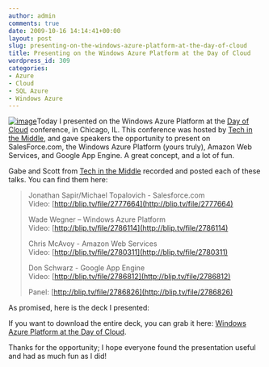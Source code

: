 ```yaml
---
author: admin
comments: true
date: 2009-10-16 14:14:41+00:00
layout: post
slug: presenting-on-the-windows-azure-platform-at-the-day-of-cloud
title: Presenting on the Windows Azure Platform at the Day of Cloud
wordpress_id: 309
categories:
- Azure
- Cloud
- SQL Azure
- Windows Azure
---
```


[![image](https://wadewegner.blob.core.windows.net/wordpress/2009/10/image_thumb17.png)](http://www.dayofcloud.com/about.html)Today I presented on the Windows Azure Platform at the [Day of Cloud](http://www.dayofcloud.com/) conference, in Chicago, IL. This conference was hosted by [Tech in the Middle](http://www.dayofcloud.com/about.html), and gave speakers the opportunity to present on SalesForce.com, the Windows Azure Platform (yours truly), Amazon Web Services, and Google App Engine. A great concept, and a lot of fun.

 

Gabe and Scott from [Tech in the Middle](http://www.dayofcloud.com/about.html) recorded and posted each of these talks. You can find them here:

 

>   
> 
> Jonathan Sapir/Michael Topalovich - Salesforce.com        
Video: [http://blip.tv/file/2777664](http://blip.tv/file/2777664)
> 
>    
> 
> Wade Wegner – Windows Azure Platform       
Video: [http://blip.tv/file/2786114](http://blip.tv/file/2786114)
> 
>    
> 
> Chris McAvoy - Amazon Web Services        
Video: [http://blip.tv/file/2780311](http://blip.tv/file/2780311)
> 
>    
> 
> Don Schwarz - Google App Engine        
Video: [http://blip.tv/file/2786812](http://blip.tv/file/2786812)
> 
>    
> 
> Panel: [http://blip.tv/file/2786826](http://blip.tv/file/2786826)

 

As promised, here is the deck I presented:

 

    
If you want to download the entire deck, you can grab it here: [Windows Azure Platform at the Day of Cloud](http://cid-716f83c58a3bf96f.skydrive.live.com/self.aspx/Blog/DayOfCloud/Day%20of%20Cloud.pptx).

 

Thanks for the opportunity; I hope everyone found the presentation useful and had as much fun as I did!

